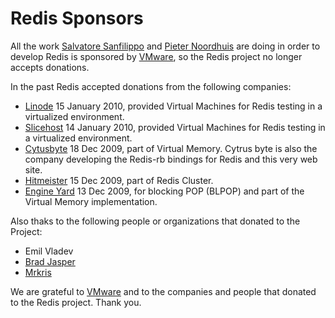 Redis Sponsors
===

All the work [Salvatore Sanfilippo](http://twitter.com/antirez) and [Pieter Noordhuis](http://twitter.com/pnoordhuis) are doing in order to develop Redis is sponsored by [VMware](http://vmware.com), so the Redis project no longer accepts donations.

In the past Redis accepted donations from the following companies:

* [Linode](http://linode.com) 15 January 2010, provided Virtual Machines for Redis testing in a virtualized environment.
* [Slicehost](http://slicehost.com) 14 January 2010, provided Virtual Machines for Redis testing in a virtualized environment.
* [Cytusbyte](http://citrusbyte.com) 18 Dec 2009, part of Virtual Memory. Cytrus byte is also the company developing the Redis-rb bindings for Redis and this very web site.
* [Hitmeister](http://www.hitmeister.de/) 15 Dec 2009, part of Redis Cluster.
* [Engine Yard](http://engineyard.com) 13 Dec 2009, for blocking POP (BLPOP) and part of the Virtual Memory implementation.

Also thaks to the following people or organizations that donated to the Project:

* Emil Vladev
* [Brad Jasper](http://bradjasper.com/)
* [Mrkris](http://www.mrkris.com/)

We are grateful to [VMware](http://vmware.com) and to the companies and people that donated to the Redis project. Thank you.
